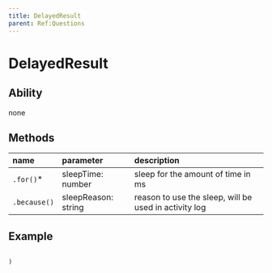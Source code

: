 ```yaml
---
title: DelayedResult
parent: Ref:Questions
---
```


# DelayedResult
 

## Ability

none

## Methods

| name         | parameter           | description                                           |
| :---         | :---                | :---                                                  |
| `.for()`*    | sleepTime: number   | sleep for the amount of time in ms                    |
| `.because()` | sleepReason: string | reason to use the sleep, will be used in activity log |



## Example

```typescript

)
```